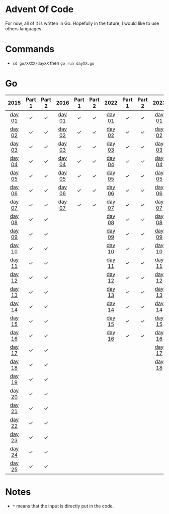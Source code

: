 # Advent Of Code

For now, all of it is written in Go. Hopefully in the future, I would like to use others languages.

# Commands

- `cd go/XXXX/dayXX` then `go run dayXX.go`

# Go

|2015|Part 1|Part 2|2016|Part 1|Part 2|2022|Part 1|Part 2|2023|Part 1|Part 2|
|:---:|:---:|:---:|:---:|:---:|:---:|:---:|:---:|:---:|:---:|:---:|:---:|
|[day 01](./go/2015/day01/day01.go)|&check;|&check;|[day 01](./go/2016/day01/day01.go)|&check;|&check;|[day 01](./go/2022/day01/day01.go)|&check;|&check;|[day 01](./go/2023/day01/day01.go)|&check;|&check;|
|[day 02](./go/2015/day02/day02.go)|&check;|&check;|[day 02](./go/2016/day02/day02.go)|&check;|&check;|[day 02](./go/2022/day02/day02.go)|&check;|&check;|[day 02](./go/2023/day02/day02.go)|&check;|&check;|
|[day 03](./go/2015/day03/day03.go)|&check;|&check;|[day 03](./go/2016/day03/day03.go)|&check;|&check;|[day 03](./go/2022/day03/day03.go)|&check;|&check;|[day 03](./go/2023/day03/day03.go)|&check;|&check;|
|[day 04](./go/2015/day04/day04.go)|&check;|&check;|[day 04](./go/2016/day04/day04.go)|&check;|&check;|[day 04](./go/2022/day04/day04.go)|&check;|&check;|[day 04](./go/2023/day04/day04.go)|&check;|&check;|
|[day 05](./go/2015/day05/day05.go)|&check;|&check;|[day 05](./go/2016/day05/day05.go)|&check;|&check;|[day 05](./go/2022/day05/day05.go)|&check;|&check;|[day 05](./go/2023/day05/day05.go)|&check;|&check;|
|[day 06](./go/2015/day06/day06.go)|&check;|&check;|[day 06](./go/2016/day06/day06.go)|&check;|&check;|[day 06](./go/2022/day06/day06.go)|&check;|&check;|[day 06](./go/2023/day06/day06.go)|&check;|&check;|
|[day 07](./go/2015/day07/day07.go)|&check;|&check;|[day 07](./go/2016/day07/day07.go)|&check;|&check;|[day 07](./go/2022/day07/day07.go)|&check;|&check;|[day 07](./go/2023/day07/day07.go)|&check;|&check;|
|[day 08](./go/2015/day08/day08.go)|&check;|&check;||||[day 08](./go/2022/day08/day08.go)|&check;|&check;|[day 08](./go/2023/day08/day08.go)|&check;|&check;|
|[day 09](./go/2015/day09/day09.go)|&check;|&check;||||[day 09](./go/2022/day09/day09.go)|&check;|&check;|[day 09](./go/2023/day09/day09.go)|&check;|&check;|
|[day 10](./go/2015/day10/day10.go)|&check;|&check;||||[day 10](./go/2022/day10/day10.go)|&check;|&check;|[day 10](./go/2023/day10/day10.go)|&check;|&check;|
|[day 11](./go/2015/day11/day11.go)|&check;|&check;||||[day 11](./go/2022/day11/day11.go)|&check;|&check;|[day 11](./go/2023/day11/day11.go)|&check;|&check;|
|[day 12](./go/2015/day12/day12.go)|&check;|&check;||||[day 12](./go/2022/day12/day12.go)|&check;|&check;|[day 12](./go/2023/day12/day12.go)|&check;|&check;|
|[day 13](./go/2015/day13/day13.go)|&check;|&check;||||[day 13](./go/2022/day13/day13.go)|&check;|&check;|[day 13](./go/2023/day13/day13.go)|&check;|&check;|
|[day 14](./go/2015/day14/day14.go)|&check;|&check;||||[day 14](./go/2022/day14/day14.go)|&check;|&check;|[day 14](./go/2023/day14/day14.go)|&check;|&check;|
|[day 15](./go/2015/day15/day15.go)|&check;|&check;||||[day 15](./go/2022/day15/day15.go)|&check;|&check;|[day 15](./go/2023/day15/day15.go)|&check;|&check;|
|[day 16](./go/2015/day16/day16.go)|&check;|&check;||||[day 16](./go/2022/day16/day16.go)|&check;|&check;|[day 16](./go/2023/day16/day16.go)|&check;|&check;|
|[day 17](./go/2015/day17/day17.go)|&check;|&check;|||||||[day 17](./go/2023/day17/day17.go)|&check;|&check;|
|[day 18](./go/2015/day18/day18.go)|&check;|&check;|||||||[day 18](./go/2023/day18/day18.go)|&check;|&check;|
|[day 19](./go/2015/day19/day19.go)|&check;|&check;|||||||
|[day 20](./go/2015/day20/day20.go)|&check;|&check;|||||||
|[day 21](./go/2015/day21/day21.go)|&check;|&check;|||||||
|[day 22](./go/2015/day22/day22.go)|&check;|&check;|||||||
|[day 23](./go/2015/day23/day23.go)|&check;|&check;|||||||
|[day 24](./go/2015/day24/day24.go)|&check;|&check;|||||||
|[day 25](./go/2015/day25/day25.go)|&check;|&check;|||||||

# Notes

- `*` means that the input is directly put in the code. 